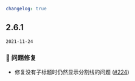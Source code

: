 ```yaml
changelog: true
```

## 2.6.1

`2021-11-24`

### 🐛 问题修复

- 修复没有子标题时仍然显示分割线的问题 ([#224](https://github.com/mb-design/mb-design-vue/pull/224))

